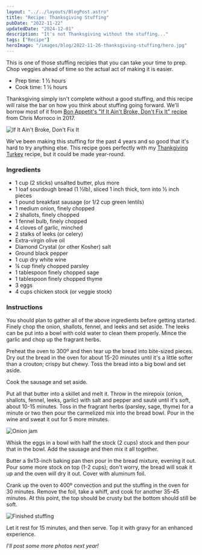 ```yaml
---
layout: "../../layouts/BlogPost.astro"
title: "Recipe: Thanksgiving Stuffing"
pubDate: "2022-11-22"
updatedDate: "2024-12-01"
description: "It's not Thanksgiving without the stuffing..."
tags: ["Recipe"]
heroImage: "/images/blog/2022-11-26-thanksgiving-stuffing/hero.jpg"
---
```


This is one of those stuffing recipies that you can take your time to prep. Chop veggies ahead of time so the actual act of making it is easier.

<ul class="recipe-meta">
    <li>Prep time: 1 ½ hours</li>
    <li>Cook time: 1 ½ hours</li>
</ul>

Thanksgiving simply isn't complete without a good stuffing, and this recipe will raise the bar on how you think about stuffing going forward. We'll borrow most of it from [Bon Appetit's "If It Ain't Broke, Don't Fix It" recipe](https://www.bonappetit.com/recipe/if-it-aint-broke-dont-fix-it-stuffing) from Chris Morroco in 2017.

![If It Ain't Broke, Don't Fix It](/images/blog/2022-11-26-thanksgiving-stuffing/stuffing-0.png)

We've been making this stuffing for the past 4 years and so good that it's hard to try anything else. This recipe goes perfectly with my [Thankgiving Turkey](/blog/2020-11-25-thanksgiving-turkey) recipe, but it could be made year-round.

### Ingredients

- 1 cup (2 sticks) unsalted butter, plus more
- 1 loaf sourdough bread (1 ½lb), sliced 1 inch thick, torn into ½ inch pieces
- 1 pound breakfast sausage (or 1/2 cup green lentils)
- 1 medium onion, finely chopped
- 2 shallots, finely chopped
- 1 fennel bulb, finely chopped
- 4 cloves of garlic, minched
- 2 stalks of leeks (or celery)
- Extra-virgin olive oil
- Diamond Crystal (or other Kosher) salt
- Ground black pepper
- 1 cup dry white wine
- ¼ cup finely chopped parsley
- 1 tablespoon finely chopped sage
- 1 tablespoon finely chopped thyme
- 3 eggs
- 4 cups chicken stock (or veggie stock)

### Instructions

You should plan to gather all of the above ingredients before getting started. Finely chop the onion, shallots, fennel, and leeks and set aside. The leeks can be put into a bowl with cold water to clean them properly. Mince the garlic and chop up the fragrant herbs.

Preheat the oven to 300º and then tear up the bread into bite-sized pieces. Dry out the bread in the oven for about 15-20 minutes until it's a little softer than a crouton; crispy but chewy. Toss the bread into a big bowl and set aside.

Cook the sausage and set aside.

Put all that butter into a skillet and melt it. Throw in the mirepoix (onion, shallots, fennel, leeks, garlic) with salt and pepper and sauté until it's soft, about 10-15 minutes. Toss in the fragrant herbs (parsley, sage, thyme) for a minute or two then pour the carmelized mix into the bread bowl. Pour in the wine and sweat it out for 5 more minutes.

![Onion jam](/images/blog/2022-11-26-thanksgiving-stuffing/mirepoix.jpg)

Whisk the eggs in a bowl with half the stock (2 cups) stock and then pour that in the bowl. Add the sausage and then mix it all together.

Butter a 9x13-inch baking pan then pour in the bread mixture, evening it out. Pour some more stock on top (1-2 cups); don't worry, the bread will soak it up and the oven will dry it out. Cover with aluminum foil.

Crank up the oven to 400º convection and put the stuffing in the oven for 30 minutes. Remove the foil, take a whiff, and cook for another 35-45 minutes. At this point, the top should be crusty but the bottom should still be soft.

![Finished stuffing](/images/blog/2022-11-26-thanksgiving-stuffing/final.jpg)

Let it rest for 15 minutes, and then serve. Top it with gravy for an enhanced experience.

<em>I'll post some more photos next year!</em>
